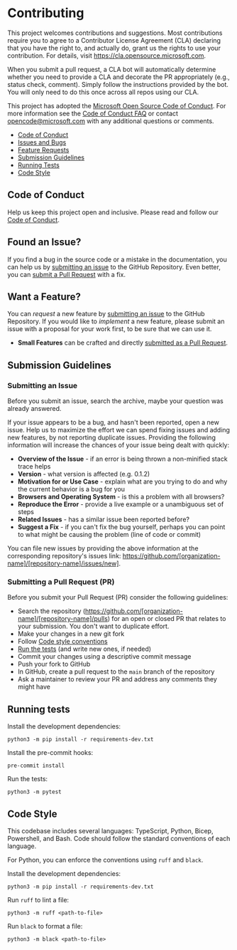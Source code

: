 # Contributing

This project welcomes contributions and suggestions. Most contributions require you to agree to a
Contributor License Agreement (CLA) declaring that you have the right to, and actually do, grant us
the rights to use your contribution. For details, visit https://cla.opensource.microsoft.com.

When you submit a pull request, a CLA bot will automatically determine whether you need to provide
a CLA and decorate the PR appropriately (e.g., status check, comment). Simply follow the instructions
provided by the bot. You will only need to do this once across all repos using our CLA.

This project has adopted the [Microsoft Open Source Code of Conduct](https://opensource.microsoft.com/codeofconduct/).
For more information see the [Code of Conduct FAQ](https://opensource.microsoft.com/codeofconduct/faq/) or
contact [opencode@microsoft.com](mailto:opencode@microsoft.com) with any additional questions or comments.

- [Code of Conduct](#coc)
- [Issues and Bugs](#issue)
- [Feature Requests](#feature)
- [Submission Guidelines](#submit)
- [Running Tests](#tests)
- [Code Style](#style)

## <a name="coc"></a> Code of Conduct

Help us keep this project open and inclusive. Please read and follow our [Code of Conduct](https://opensource.microsoft.com/codeofconduct/).

## <a name="issue"></a> Found an Issue?

If you find a bug in the source code or a mistake in the documentation, you can help us by
[submitting an issue](#submit-issue) to the GitHub Repository. Even better, you can
[submit a Pull Request](#submit-pr) with a fix.

## <a name="feature"></a> Want a Feature?

You can _request_ a new feature by [submitting an issue](#submit-issue) to the GitHub
Repository. If you would like to _implement_ a new feature, please submit an issue with
a proposal for your work first, to be sure that we can use it.

- **Small Features** can be crafted and directly [submitted as a Pull Request](#submit-pr).

## <a name="submit"></a> Submission Guidelines

### <a name="submit-issue"></a> Submitting an Issue

Before you submit an issue, search the archive, maybe your question was already answered.

If your issue appears to be a bug, and hasn't been reported, open a new issue.
Help us to maximize the effort we can spend fixing issues and adding new
features, by not reporting duplicate issues. Providing the following information will increase the
chances of your issue being dealt with quickly:

- **Overview of the Issue** - if an error is being thrown a non-minified stack trace helps
- **Version** - what version is affected (e.g. 0.1.2)
- **Motivation for or Use Case** - explain what are you trying to do and why the current behavior is a bug for you
- **Browsers and Operating System** - is this a problem with all browsers?
- **Reproduce the Error** - provide a live example or a unambiguous set of steps
- **Related Issues** - has a similar issue been reported before?
- **Suggest a Fix** - if you can't fix the bug yourself, perhaps you can point to what might be
  causing the problem (line of code or commit)

You can file new issues by providing the above information at the corresponding repository's issues link: https://github.com/[organization-name]/[repository-name]/issues/new].

### <a name="submit-pr"></a> Submitting a Pull Request (PR)

Before you submit your Pull Request (PR) consider the following guidelines:

- Search the repository (https://github.com/[organization-name]/[repository-name]/pulls) for an open or closed PR
  that relates to your submission. You don't want to duplicate effort.
- Make your changes in a new git fork
- Follow [Code style conventions](#style)
- [Run the tests](#tests) (and write new ones, if needed)
- Commit your changes using a descriptive commit message
- Push your fork to GitHub
- In GitHub, create a pull request to the `main` branch of the repository
- Ask a maintainer to review your PR and address any comments they might have

## <a name="tests"></a> Running tests

Install the development dependencies:

```
python3 -m pip install -r requirements-dev.txt
```

Install the pre-commit hooks:

```
pre-commit install
```

Run the tests:

```
python3 -m pytest
```

## <a name="style"></a> Code Style

This codebase includes several languages: TypeScript, Python, Bicep, Powershell, and Bash.
Code should follow the standard conventions of each language.

For Python, you can enforce the conventions using `ruff` and `black`.

Install the development dependencies:

```
python3 -m pip install -r requirements-dev.txt
```

Run `ruff` to lint a file:

```
python3 -m ruff <path-to-file>
```

Run `black` to format a file:

```
python3 -m black <path-to-file>
```
